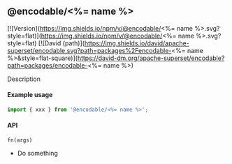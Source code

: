 ## @encodable/<%= name %>

[![Version](https://img.shields.io/npm/v/@encodable/<%= name
%>.svg?style=flat)](https://img.shields.io/npm/v/@encodable/<%= name %>.svg?style=flat)
[![David (path)](https://img.shields.io/david/apache-superset/encodable.svg?path=packages%2Fencodable-<%=
name
%>&style=flat-square)](https://david-dm.org/apache-superset/encodable?path=packages/encodable-<%=
name %>)

Description

#### Example usage

```js
import { xxx } from '@encodable/<%= name %>';
```

#### API

`fn(args)`

- Do something

